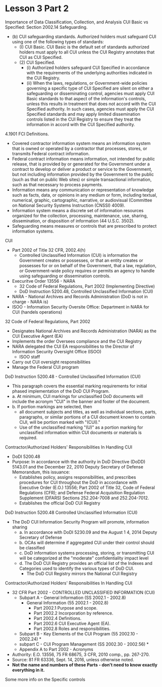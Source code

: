 # Lesson 3 Part 2

Importance of Data Classification, Collection, and Analysis
CUI Basic vs Specified: Section 2002.14 Safeguarding.
* (b) CUI safeguarding standards. Authorized holders must safeguard CUI using one of the following types of standards:
  * (I) CUI Basic. CUI Basic is the default set of standards authorized holders must apply to all CUI unless the CUI Registry annotates that CUI as CUI Specified.
  * (2) CUI Specified.
    * (i) Authorized holders safeguard CUI Specified in accordance with the requirements of the underlying authorities indicated in the CUI Registry.
    * (ii) When the laws, regulations, or Government-wide policies governing a specific type of CUI Specified are silent on either a safeguarding or disseminating control, agencies must apply CUI Basic standards to that aspect of the information's controls, unless this results in treatment that does not accord with the CUI Specified authority. In such cases, agencies must apply the CUI Specified standards and may apply limited dissemination controls listed in the CUI Registry to ensure they treat the information in accord with the CUI Specified authority.

4.1901 FCI Definitions.
* Covered contractor information system means an information system that is owned or operated by a contractor that processes, stores, or transmits Federal contract information.
* Federal contract information means information, not intended for public release, that is provided by or generated for the Government under a contract to develop or deliver a product or service to the Government, but not including information provided by the Government to the public (such as that on public Web sites) or simple transactional information, such as that necessary to process payments.
* Information means any communication or representation of knowledge such as facts, data, or opinions in any medium or form, including textual, numerical, graphic, cartographic, narrative, or audiovisual (Committee on National Security Systems Instruction (CNSSI) 4009).
* Information system means a discrete set of information resources organized for the collection, processing, maintenance, use, sharing, dissemination, or disposition of information (44 U.S.C. 3502).
* Safeguarding means measures or controls that are prescribed to protect information systems.

CUI
* Part 2002 of Title 32 CFR, 2002.4(h)
  * Controlled Unclassified Information (CUI) is information the Government creates or possesses, or that an entity creates or possesses for or on  behalf of the Government, that a law, regulation, or Government-wide policy requires or permits an agency to handle using safeguarding or dissemination controls.
* Execuritve Order 13556 - NARA
  * 32 Code of Federal Regulations, Part 2002 (Implementing Directive)
  * DoD Instruction 5200.48, Controlled Unclassified Information (CUI)
* NARA - National Archives and Records Administration (DoD is not in charge - NARA is)
* ISOO - Information Security Oversite Office: Department in NARA for CUI (handels operations)


32 Code of Federal Regulations, Part 2002
* Designates National Archives and Records Administration (NARA) as the CUI Executive Agent (EA)
* Implements the order Oversees compliance and the CUI Registry
* NARA delegated the CUI EA responsibilities to the Director of Information Security Oversight Office (ISOO)
  * ISOO staff
* Carry out CUI oversight responsibilities
* Manage the Federal CUI program

DoD Instruction 5200.48 - Controlled Unclassified Information (CUI)
* This paragraph covers the essential marking requirements for initial phased implementation of the DoD CUI Program.
* a. At minimum, CUI markings for unclassified DoD documents will include the acronym "CUI" in the banner and footer of the document.
* b. If portion markings are selected, then
  * all document subjects and titles, as well as individual sections, parts, paragraphs, or similar portions of a CUI document known to contain CIJI, will be portion marked with "(CUI)."
  * Use of the unclassified marking "(U)" as a portion marking for unclassified information within CUI documents or materials is required.
 

Contractor/Authorized Holders' Responsibilities In Handling CUI
* DoDI 5200.48
* Purpose: In accordance with the authority in DoD Directive (DoDD) 5143.01 and the December 22, 2010 Deputy Secretary of Defense Memorandum, this issuance:
  * Establishes policy, assigns responsibilities, and prescribes procedures for CUI throughout the DoD in accordance with Executive Order (E.O.) 13556; Part 2002 of Title 32, Code of Federal Regulations (CFR); and Defense Federal Acquisition Regulation Supplement (DFARS) Sections 252.204-7008 and 252.204-7012.
  * Establishes the official DoD CUI Registry

DoD Instruction 5200.48 Controlled Unclassified Information (CUI)
* The DoD CUI Information Security Program will promote, information sharing
  * a. In accordance with DoDI 5230.09 and the August 1 4, 2014 Deputy Secretary of Defense
  * b. OCAs will determine if aggregated CUI under their control should be classified
  * c. DoD information systems processing, storing, or transmitting CUI will be categorized at the "moderate" confidentiality impact level
  * d. The DoD CUI Registry provides an official list of the Indexes and Categories used to identify the various types of DoD CUI.
    * The DoD CUI Registry mirrors the National CUI Registry
   
Contractor/Authorized Holders' Responsibilities In Handling CUI
* 32 CFR Part 2002 - CONTROLLED UNCLASSIFIED INFORMATION (CUI)
  * Subpart A - General Information (SS 2002.1 - 2002.8)
    * General Information (55 2002.1 - 2002.8)
       * Part 2002.1 Purpose and scope.
       * Part 2002.2 Incorporation by reference.
       * Part 2002.4 Definitions.
       * Part 2002.6 CUI Executive Agent (EA).
       * Part 2002.8 Roles and responsibilities.
  * Subpart B - Key Elements of the CUI Program (55 2002.10 - 2002.24)
    * 
  * subpart C - CUI Program Management (SS 2002.30 - 2002.56)
    * 
  * Appendix A to Part 2002 - Acronyms
* Authority: E.O. 13556, 75 FR 68675, 3 CFR, 2010 comp., pp. 267-270.
* Source: 81 FR 63336, Sept. 14, 2016, unless otherwise noted.
* **Not the name and numbers of these Parts - don't need to know exactly everything in it.**




Some more info on the Specific controls 






















